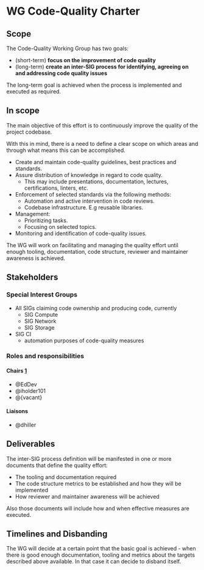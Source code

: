 # WG Code-Quality Charter

## Scope

The Code-Quality Working Group has two goals:

* (short-term) **focus on the improvement of code quality**
* (long-term) **create an inter-SIG process for identifying, agreeing on and addressing code quality issues**

The long-term goal is achieved when the process is implemented and executed as required.

## In scope

The main objective of this effort is to continuously improve the quality of the project codebase.

With this in mind, there is a need to define a clear scope on which areas and through what means this can be accomplished.

* Create and maintain code-quality guidelines, best practices and standards.
* Assure distribution of knowledge in regard to code quality.
  * This may include presentations, documentation, lectures, certifications, linters, etc.
* Enforcement of selected standards via the following methods:
  * Automation and active intervention in code reviews.
  * Codebase infrastructure. E.g reusable libraries.
* Management:
  * Prioritizing tasks.
  * Focusing on selected topics.
* Monitoring and identification of code-quality issues.

The WG will work on facilitating and managing the quality effort until enough tooling, documentation, code structure, reviewer and maintainer awareness is achieved.

## Stakeholders

### Special Interest Groups

* All SIGs claiming code ownership and producing code, currently
  * SIG Compute
  * SIG Network
  * SIG Storage
* SIG CI
  * automation purposes of code-quality measures

### Roles and responsibilities

#### Chairs [1]
- @EdDev
- @iholder101
- @{vacant}

#### Liaisons
- @dhiller

## Deliverables

The inter-SIG process definition will be manifested in one or more documents that define the quality effort:
* The tooling and documentation required
* The code structure metrics to be established and how they will be implemented
* How reviewer and maintainer awareness will be achieved

Also those documents will include how and when effective measures are executed.

## Timelines and Disbanding

The WG will decide at a certain point that the basic goal is achieved - when there is good enough documentation, tooling and metrics about the targets described above available. In that case it can decide to disband itself.

[1]: https://github.com/kubevirt/community/blob/main/membership_policy.md#working-group-wg-chair
